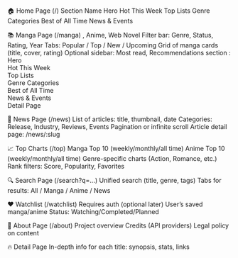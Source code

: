 


🏠 Home Page (/)
Section Name
Hero
Hot This Week
Top Lists
Genre Categories
Best of All Time
News & Events

📚 Manga Page (/manga) , Anime, Web Novel
Filter bar: Genre, Status, Rating, Year
Tabs: Popular / Top / New / Upcoming
Grid of manga cards (title, cover, rating)
Optional sidebar: Most read, Recommendations
section : 
Hero	 
Hot This Week	 
Top Lists	
Genre Categories	
Best of All Time	
News & Events	
Detail Page	

📰 News Page (/news)
List of articles: title, thumbnail, date
Categories: Release, Industry, Reviews, Events
Pagination or infinite scroll
Article detail page: /news/:slug

📈 Top Charts (/top)
Manga Top 10 (weekly/monthly/all time)
Anime Top 10 (weekly/monthly/all time)
Genre-specific charts (Action, Romance, etc.)
Rank filters: Score, Popularity, Favorites

🔍 Search Page (/search?q=...)
Unified search (title, genre, tags)
Tabs for results: All / Manga / Anime / News

❤️ Watchlist (/watchlist)
Requires auth (optional later)
User’s saved manga/anime
Status: Watching/Completed/Planned

📄 About Page (/about)
Project overview
Credits (API providers)
Legal policy on content


🔥 Detail Page	In-depth info for each title: synopsis, stats, links

